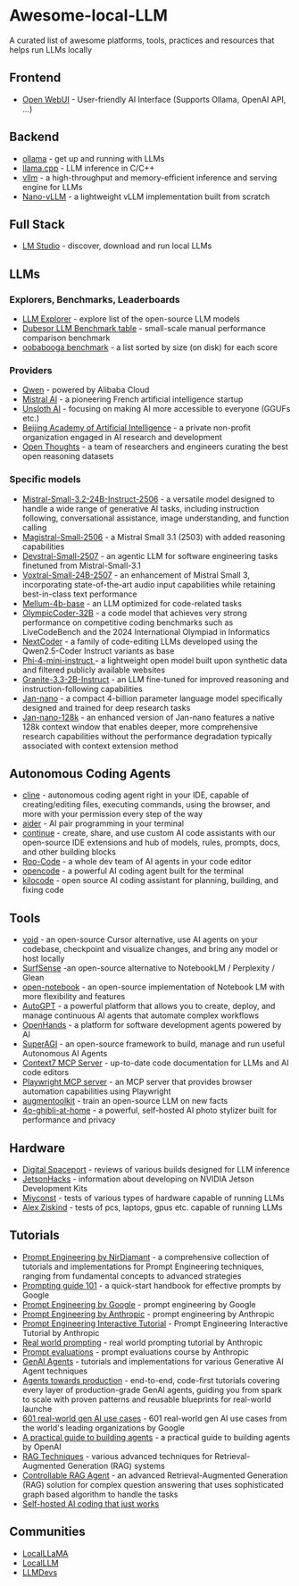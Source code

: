 # Awesome-local-LLM
A curated list of awesome platforms, tools, practices and resources that helps run LLMs locally

## Frontend

- [Open WebUI](https://github.com/open-webui/open-webui) - User-friendly AI Interface (Supports Ollama, OpenAI API, ...)

## Backend

- [ollama](https://github.com/ollama/ollama) - get up and running with LLMs
- [llama.cpp](https://github.com/ggml-org/llama.cpp) - LLM inference in C/C++
- [vllm](https://github.com/vllm-project/vllm) - a high-throughput and memory-efficient inference and serving engine for LLMs
- [Nano-vLLM](https://github.com/GeeeekExplorer/nano-vllm) - a lightweight vLLM implementation built from scratch

## Full Stack

- [LM Studio](https://lmstudio.ai/) - discover, download and run local LLMs

## LLMs

### Explorers, Benchmarks, Leaderboards

- [LLM Explorer](https://llm-explorer.com/) - explore list of the open-source LLM models
- [Dubesor LLM Benchmark table](https://dubesor.de/benchtable) - small-scale manual performance comparison benchmark
- [oobabooga benchmark](https://oobabooga.github.io/benchmark.html) - a list sorted by size (on disk) for each score

### Providers

- [Qwen](https://huggingface.co/Qwen) - powered by Alibaba Cloud
- [Mistral AI](https://huggingface.co/mistralai) - a pioneering French artificial intelligence startup
- [Unsloth AI](https://huggingface.co/unsloth) - focusing on making AI more accessible to everyone (GGUFs etc.)
- [Beijing Academy of Artificial Intelligence](https://huggingface.co/BAAI) - a private non-profit organization engaged in AI research and development
- [Open Thoughts](https://huggingface.co/open-thoughts) - a team of researchers and engineers curating the best open reasoning datasets

### Specific models

- [Mistral-Small-3.2-24B-Instruct-2506](https://huggingface.co/mistralai/Mistral-Small-3.2-24B-Instruct-2506) - a versatile model designed to handle a wide range of generative AI tasks, including instruction following, conversational assistance, image understanding, and function calling
- [Magistral-Small-2506](https://huggingface.co/mistralai/Magistral-Small-2506) - a Mistral Small 3.1 (2503) with added reasoning capabilities
- [Devstral-Small-2507](https://huggingface.co/mistralai/Devstral-Small-2507) - an agentic LLM for software engineering tasks finetuned from Mistral-Small-3.1
- [Voxtral-Small-24B-2507](https://huggingface.co/mistralai/Voxtral-Small-24B-2507) - an enhancement of Mistral Small 3, incorporating state-of-the-art audio input capabilities while retaining best-in-class text performance
- [Mellum-4b-base](https://huggingface.co/JetBrains/Mellum-4b-base) - an LLM optimized for code-related tasks
- [OlympicCoder-32B](https://huggingface.co/open-r1/OlympicCoder-32B) - a code model that achieves very strong performance on competitive coding benchmarks such as LiveCodeBench and the 2024 International Olympiad in Informatics
- [NextCoder](https://huggingface.co/collections/microsoft/nextcoder-6815ee6bfcf4e42f20d45028) - a family of code-editing LLMs developed using the Qwen2.5-Coder Instruct variants as base
- [Phi-4-mini-instruct ](https://huggingface.co/microsoft/Phi-4-mini-instruct) - a lightweight open model built upon synthetic data and filtered publicly available websites
- [Granite-3.3-2B-Instruct](https://huggingface.co/ibm-granite/granite-3.3-2b-instruct) - an LLM fine-tuned for improved reasoning and instruction-following capabilities
- [Jan-nano](https://huggingface.co/Menlo/Jan-nano) - a compact 4-billion parameter language model specifically designed and trained for deep research tasks
- [Jan-nano-128k](https://huggingface.co/Menlo/Jan-nano-128k) - an enhanced version of Jan-nano features a native 128k context window that enables deeper, more comprehensive research capabilities without the performance degradation typically associated with context extension method

## Autonomous Coding Agents

- [cline](https://github.com/cline/cline) - autonomous coding agent right in your IDE, capable of creating/editing files, executing commands, using the browser, and more with your permission every step of the way
- [aider](https://github.com/Aider-AI/aider) - AI pair programming in your terminal
- [continue](https://github.com/continuedev/continue) - create, share, and use custom AI code assistants with our open-source IDE extensions and hub of models, rules, prompts, docs, and other building blocks
- [Roo-Code](https://github.com/RooCodeInc/Roo-Code) - a whole dev team of AI agents in your code editor
- [opencode](https://github.com/opencode-ai/opencode) - a powerful AI coding agent built for the terminal
- [kilocode](https://github.com/Kilo-Org/kilocode) - open source AI coding assistant for planning, building, and fixing code

## Tools

- [void](https://github.com/voideditor/void) - an open-source Cursor alternative, use AI agents on your codebase, checkpoint and visualize changes, and bring any model or host locally
- [SurfSense](https://github.com/MODSetter/SurfSense) -an open-source alternative to NotebookLM / Perplexity / Glean
- [open-notebook](https://github.com/lfnovo/open-notebook) - an open-source implementation of Notebook LM with more flexibility and features
- [AutoGPT](https://github.com/Significant-Gravitas/AutoGPT) - a powerful platform that allows you to create, deploy, and manage continuous AI agents that automate complex workflows
- [OpenHands](https://github.com/All-Hands-AI/OpenHands) - a platform for software development agents powered by AI
- [SuperAGI](https://github.com/TransformerOptimus/SuperAGI) - an open-source framework to build, manage and run useful Autonomous AI Agents
- [Context7 MCP Server](https://github.com/upstash/context7) - up-to-date code documentation for LLMs and AI code editors
- [Playwright MCP server](https://github.com/microsoft/playwright-mcp) - an MCP server that provides browser automation capabilities using Playwright
- [augmentoolkit](https://github.com/e-p-armstrong/augmentoolkit) - train an open-source LLM on new facts
- [4o-ghibli-at-home](https://github.com/TheAhmadOsman/4o-ghibli-at-home) - a powerful, self-hosted AI photo stylizer built for performance and privacy

## Hardware

- [Digital Spaceport](https://www.youtube.com/@DigitalSpaceport) - reviews of various builds designed for LLM inference
- [JetsonHacks](https://www.youtube.com/@JetsonHacks) - information about developing on NVIDIA Jetson Development Kits
- [Miyconst](https://www.youtube.com/@Miyconst) - tests of various types of hardware capable of running LLMs
- [Alex Ziskind](https://www.youtube.com/@AZisk) - tests of pcs, laptops, gpus etc. capable of running LLMs

## Tutorials

- [Prompt Engineering by NirDiamant](https://github.com/NirDiamant/Prompt_Engineering) - a comprehensive collection of tutorials and implementations for Prompt Engineering techniques, ranging from fundamental concepts to advanced strategies
- [Prompting guide 101](https://services.google.com/fh/files/misc/gemini-for-google-workspace-prompting-guide-101.pdf) - a quick-start handbook for effective prompts by Google
- [Prompt Engineering by Google](https://drive.google.com/file/d/1AbaBYbEa_EbPelsT40-vj64L-2IwUJHy/view) - prompt engineering by Google
- [Prompt Engineering by Anthropic](https://docs.anthropic.com/en/docs/build-with-claude/prompt-engineering/overview) - prompt engineering by Anthropic
- [Prompt Engineering Interactive Tutorial](https://github.com/anthropics/courses/blob/master/prompt_engineering_interactive_tutorial/README.md) - Prompt Engineering Interactive Tutorial by Anthropic
- [Real world prompting](https://github.com/anthropics/courses/blob/master/real_world_prompting/README.md) - real world prompting tutorial by Anthropic
- [Prompt evaluations](https://github.com/anthropics/courses/blob/master/prompt_evaluations/README.md) - prompt evaluations course by Anthropic
- [GenAI Agents](https://github.com/NirDiamant/GenAI_Agents) - tutorials and implementations for various Generative AI Agent techniques
- [Agents towards production](https://github.com/NirDiamant/agents-towards-production) - end-to-end, code-first tutorials covering every layer of production-grade GenAI agents, guiding you from spark to scale with proven patterns and reusable blueprints for real-world launche
- [601 real-world gen AI use cases](https://cloud.google.com/transform/101-real-world-generative-ai-use-cases-from-industry-leaders) - 601 real-world gen AI use cases from the world's leading organizations by Google
- [A practical guide to building agents](https://cdn.openai.com/business-guides-and-resources/a-practical-guide-to-building-agents.pdf) - a practical guide to building agents by OpenAI
- [RAG Techniques](https://github.com/NirDiamant/RAG_Techniques) - various advanced techniques for Retrieval-Augmented Generation (RAG) systems
- [Controllable RAG Agent](https://github.com/NirDiamant/Controllable-RAG-Agent) - an advanced Retrieval-Augmented Generation (RAG) solution for complex question answering that uses sophisticated graph based algorithm to handle the tasks
- [Self-hosted AI coding that just works](https://www.reddit.com/r/LocalLLaMA/comments/1lt4y1z/selfhosted_ai_coding_that_just_works/)

## Communities

- [LocalLLaMA](https://www.reddit.com/r/LocalLLaMA)
- [LocalLLM](https://www.reddit.com/r/LocalLLM)
- [LLMDevs](https://www.reddit.com/r/LLMDevs)
